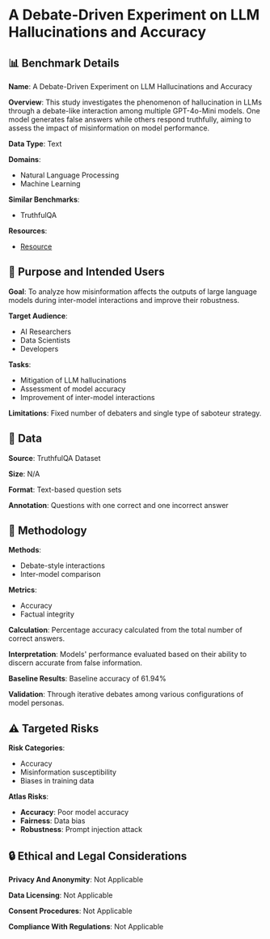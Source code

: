 # A Debate-Driven Experiment on LLM Hallucinations and Accuracy

## 📊 Benchmark Details

**Name**: A Debate-Driven Experiment on LLM Hallucinations and Accuracy

**Overview**: This study investigates the phenomenon of hallucination in LLMs through a debate-like interaction among multiple GPT-4o-Mini models. One model generates false answers while others respond truthfully, aiming to assess the impact of misinformation on model performance.

**Data Type**: Text

**Domains**:
- Natural Language Processing
- Machine Learning

**Similar Benchmarks**:
- TruthfulQA

**Resources**:
- [Resource](https://arxiv.org/abs/2410.19485)

## 🎯 Purpose and Intended Users

**Goal**: To analyze how misinformation affects the outputs of large language models during inter-model interactions and improve their robustness.

**Target Audience**:
- AI Researchers
- Data Scientists
- Developers

**Tasks**:
- Mitigation of LLM hallucinations
- Assessment of model accuracy
- Improvement of inter-model interactions

**Limitations**: Fixed number of debaters and single type of saboteur strategy.

## 💾 Data

**Source**: TruthfulQA Dataset

**Size**: N/A

**Format**: Text-based question sets

**Annotation**: Questions with one correct and one incorrect answer

## 🔬 Methodology

**Methods**:
- Debate-style interactions
- Inter-model comparison

**Metrics**:
- Accuracy
- Factual integrity

**Calculation**: Percentage accuracy calculated from the total number of correct answers.

**Interpretation**: Models' performance evaluated based on their ability to discern accurate from false information.

**Baseline Results**: Baseline accuracy of 61.94%

**Validation**: Through iterative debates among various configurations of model personas.

## ⚠️ Targeted Risks

**Risk Categories**:
- Accuracy
- Misinformation susceptibility
- Biases in training data

**Atlas Risks**:
- **Accuracy**: Poor model accuracy
- **Fairness**: Data bias
- **Robustness**: Prompt injection attack

## 🔒 Ethical and Legal Considerations

**Privacy And Anonymity**: Not Applicable

**Data Licensing**: Not Applicable

**Consent Procedures**: Not Applicable

**Compliance With Regulations**: Not Applicable
